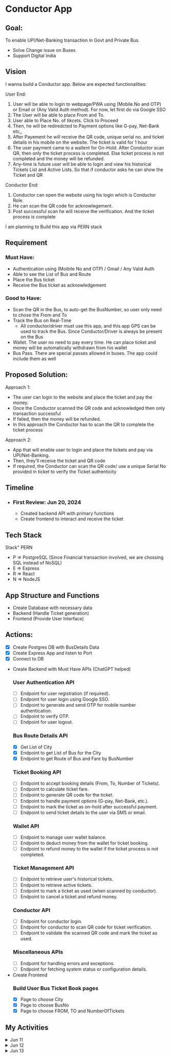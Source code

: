 # Conductor App

## Goal:
To enable UPI/Net-Banking transaction in Govt and Private Bus.
- Solve Change issue on Buses
- Support Digital India

## Vision
I wanna build a Conductor app. 
Below are expected functionalities:

User End:
1. User will be able to login to webpage/PWA using (Mobile.No and OTP) or Email or (Any Valid Auth method). For now, let first do via Google SSO
2. The User will be able to place From and To. 
3. User able to Place No. of tikcets. Click to Proceed
4. Then, he will be rediredcted to Payment options like G-pay, Net-Bank etc,,
5. After Payement he will receive the QR code, unique serial no. and ticket details in his mobile on the website. The ticket is valid for 1 hour
6. The user payment came to a wallent for On-Hold. After Conductor scan QR, then only the ticket process is completed. Else ticket process is not completed and the money will be refunded.
7. Any-time is future user will be able to login and view his historical Tickets List and Active Lists. So that if conductor asks he can show the Ticket and QR

Conductor End:
1. Conductor can open the website using his login which is Conductor Role.
2. He can scan the QR code for acknowlegement.
3. Post successful scan he will receive the verification. And the ticket process is complete

I am planning to Build this app via PERN stack

## Requirement

### Must Have:
- Authentication using (Moibile No and OTP) / Gmail / Any Valid Auth
- Able to see the List of Bus and Route
- Place the Bus ticket
- Receive the Bus ticket as acknowledgement

### Good to Have:
- Scan the QR in the Bus, to auto-get the BusNumber, so user only need to chose the From and To
- Track the Bus on Real-Time
    - All conductor/driver must use this app, and this app GPS can be used to track the Bus. Since Conductor/Driver is always be present on the Bus
- Wallet. The user no need to pay every time. He can place ticket and money will be automatically withdrawn from his wallet
- Bus Pass. There are special passes allowed in buses. The app could include them as well

## Proposed Solution:
Approach 1:
- The user can login to the website and place the ticket and pay the money. 
- Once the Conductor scanned the QR code and acknowledged then only transaction successful
- If failed, then the money will be refunded.
- In this approach the Conductor has to scan the QR to complete the ticket process

Approach 2:
- App that will enable user to login and place the tickets and pay via UPI/Net-Banking.
- Then, they'll receive the ticket and QR code
- If required, the Conductor can scan the QR code/ use a unique Serial No provided in ticket to verify the Ticket authenticity

## Timeline
- ### First Review: Jun 20, 2024
    - Created backend API with primary functions
    - Create frontend to interact and receive the ticket 

## Tech Stack
Stack" PERN
- P => PostgreSQL (Since Financial transaction involved, we are chossing SQL instead of NoSQL)
- E => Express
- R => React
- N => NodeJS

## App Structure and Functions
- Create Database with necessary data
- Backend (Handle Ticket generation)
- Frontend (Provide User Interface)

## Actions:
- [x] Create Postgres DB with BusDetails Data
- [x] Create Express App and listen to Port
- [x] Connect to DB
- Create Backend with Must Have APIs (ChatGPT helped)
    ### User Authentication API
    - [ ] Endpoint for user registration (if required).
    - [ ] Endpoint for user login using Google SSO.
    - [ ] Endpoint to generate and send OTP for mobile number authentication.
    - [ ] Endpoint to verify OTP.
    - [ ] Endpoint for user logout.

    ### Bus Route Details API
    - [x] Get List of City
    - [x] Endpoint to get List of Bus for the City
    - [x] Endpoint to get Route of Bus and Fare by BusNumber

    ### Ticket Booking API
    - [ ] Endpoint to accept booking details (From, To, Number of Tickets).
    - [ ] Endpoint to calculate ticket fare.
    - [ ] Endpoint to generate QR code for the ticket.
    - [ ] Endpoint to handle payment options (G-pay, Net-Bank, etc.).
    - [ ] Endpoint to mark the ticket as on-hold after successful payment.
    - [ ] Endpoint to send ticket details to the user via SMS or email.

    ### Wallet API
    - [ ] Endpoint to manage user wallet balance.
    - [ ] Endpoint to deduct money from the wallet for ticket booking.
    - [ ] Endpoint to refund money to the wallet if the ticket process is not completed.

    ### Ticket Management API
    - [ ] Endpoint to retrieve user's historical tickets.
    - [ ] Endpoint to retrieve active tickets.
    - [ ] Endpoint to mark a ticket as used (when scanned by conductor).
    - [ ] Endpoint to cancel a ticket and refund money.

    ### Conductor API
    - [ ] Endpoint for conductor login.
    - [ ] Endpoint for conductor to scan QR code for ticket verification.
    - [ ] Endpoint to validate the scanned QR code and mark the ticket as used.

    ### Miscellaneous APIs
    - [ ] Endpoint for handling errors and exceptions.
    - [ ] Endpoint for fetching system status or configuration details.

- Create Frontend
    ### Build User Bus Ticket Book pages
    - [x] Page to choose City
    - [x] Page to choose BusNo
    - [x] Page to choose FROM, TO and NumberOfTickets

## My Activities

<details>
    <summary>Jun 11</summary>
    <ul>
        <li>Fixing the Timeline with FIrst Review on Jun 20</li>
        <li>Creating the README file</li>
        <li>Describing the Project</li>
    </ul>
</details>

<details>
    <summary>Jun 12</summary>
    <ul>
        <li>Visualizing the Solution</li>
        <li>Asking ChatGPT for list of APIs for backend</li>
        <li>Created Bus Route Data on Postgres</li>
    </ul>
</details>
<details>
    <summary>Jun 13</summary>
    <ul>
        <li>Create React App setup</li>
        <li>Created City Choose Page</li>
        <li>Created Bus Number Choose Page</li>
    </ul>
</details>